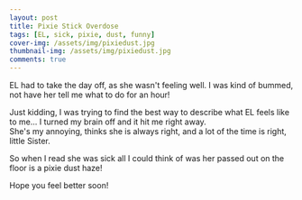 ```yaml
---
layout: post
title: Pixie Stick Overdose
tags: [EL, sick, pixie, dust, funny]
cover-img: /assets/img/pixiedust.jpg
thumbnail-img: /assets/img/pixiedust.jpg
comments: true
---
```

EL had to take the day off, as she wasn't feeling well. I was kind of bummed, not have her tell me what to do for an hour!
      
 Just kidding, I was trying to find the best way to describe what EL feels like to me... 
 I turned my brain off and it hit me right away.   
 She's my annoying, thinks she is always right, and a lot of the time is right, little Sister.

 So when I read she was sick all I could think of was her passed out on the floor is a pixie dust haze!   
    
Hope you feel better soon!